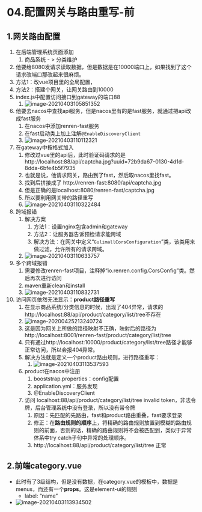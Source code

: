 # 04.配置网关与路由重写-前

## 1.网关路由配置

1. 在后端管理系统页面添加 
   1. 商品系统 - > 分类维护
2.  他要给8080发请求读取数据，但是数据是在10000端口上，如果找到了这个请求改端口那改起来很麻烦。
   1. 方法1：改vue项目里的全局配置，
   2. 方法2：搭建个网关，让网关路由到10000
3. index.js中配置访问接口到gateway的端口88
   1. ![image-20210403105851352](https://raw.githubusercontent.com/TWDH/Leetcode-From-Zero/pictures/img/image-20210403105851352.png)
4. 他要去nacos中查找api服务，但是nacos里有的是fast服务，就通过把api改成fast服务
   1. 在nacos中添加renren-fast服务
   2. 在fast启动类上加上注解`@EnableDiscoveryClient`
   3. ![image-20210403110112321](https://raw.githubusercontent.com/TWDH/Leetcode-From-Zero/pictures/img/image-20210403110112321.png)
5. 在gateway中按格式加入
   1. 修改过vue里的api后，此时验证码请求的是http://localhost:88/api/captcha.jpg?uuid=72b9da67-0130-4d1d-8dda-6bfe4b5f7935
   2. 也就是说，他请求网关，路由到了fast，然后取nacos里找fast。
   3. 找到后拼接成了 http://renren-fast:8080/api/captcha.jpg
   4. 但是正确的是localhost:8080/renren-fast/captcha.jpg
   5. 所以要利用网关带的路径重写
   6. ![image-20210403110322484](https://raw.githubusercontent.com/TWDH/Leetcode-From-Zero/pictures/img/image-20210403110322484.png)
6. 跨域报错
   1. 解决方案
      1. 方法1：设置nginx包含admin和gateway
      2. 方法2：让服务器告诉预检请求能跨域
      3. 解决方法：在网关中定义“`GulimallCorsConfiguration`”类，该类用来做过滤，允许所有的请求跨域。
   2. ![image-20210403110633757](https://raw.githubusercontent.com/TWDH/Leetcode-From-Zero/pictures/img/image-20210403110633757.png)
7. 多个跨域报错
   1. 需要修改renren-fast项目，注释掉“io.renren.config.CorsConfig”类。然后再次进行访问
   2. maven重新clean和install
   3. ![image-20210403110832731](https://raw.githubusercontent.com/TWDH/Leetcode-From-Zero/pictures/img/image-20210403110832731.png)
8. 访问网页依然无法显示：**product路径重写**
   1. 在显示商品系统/分类信息的时候，出现了404异常，请求的http://localhost:88/api/product/category/list/tree不存在
   2. ![image-20200425213240724](https://img-blog.csdnimg.cn/img_convert/d15088764d4c25830bebca3f7f533b21.png)
   3. 这是因为网关上所做的路径映射不正确，映射后的路径为http://localhost:8001/renren-fast/product/category/list/tree
   4. 只有通过http://localhost:10000/product/category/list/tree路径才能够正常访问，所以会报404异常。
   5. 解决方法就是定义一个product路由规则，进行路径重写：
      1. ![image-20210403113537593](https://raw.githubusercontent.com/TWDH/Leetcode-From-Zero/pictures/img/image-20210403113537593.png)
   6. product在nacos中注册
      1. booststrap.properties：config配置
      2. application.yml：服务发现
      3. @EnableDiscoveryClient
   7. 访问 localhost:88/api/product/category/list/tree invalid token，非法令牌，后台管理系统中没有登录，所以没有带令牌
      1. 原因：先匹配的先路由，fast和product路由重叠，fast要求登录
      2. 修正：在**路由规则的顺序**上，将精确的路由规则放置到模糊的路由规则的前面，否则的话，精确的路由规则将不会被匹配到，类似于异常体系中try catch子句中异常的处理顺序。
      3. http://localhost:88/api/product/category/list/tree 正常

## 2.前端category.vue

* 此时有了3级结构，但是没有数据，在category.vue的模板中，数据是menus，而还有一个**props**。这是element-ui的规则
  * label: “name”
* ![image-20210403113934502](https://raw.githubusercontent.com/TWDH/Leetcode-From-Zero/pictures/img/image-20210403113934502.png)